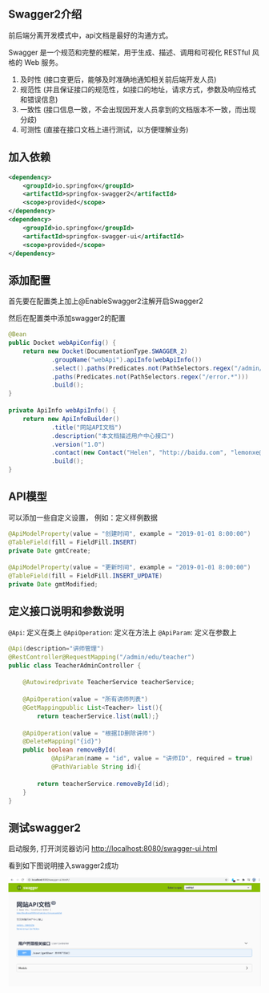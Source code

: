 

## Swagger2介绍


前后端分离开发模式中，api文档是最好的沟通方式。


Swagger 是一个规范和完整的框架，用于生成、描述、调用和可视化 RESTful 风格的 Web 服务。


1. 及时性 (接口变更后，能够及时准确地通知相关前后端开发人员)
1. 规范性 (并且保证接口的规范性，如接口的地址，请求方式，参数及响应格式和错误信息)
1. 一致性 (接口信息一致，不会出现因开发人员拿到的文档版本不一致，而出现分歧)
1. 可测性 (直接在接口文档上进行测试，以方便理解业务)



## 加入依赖


```xml
<dependency>
    <groupId>io.springfox</groupId>
    <artifactId>springfox-swagger2</artifactId>
    <scope>provided</scope>
</dependency>
<dependency>
    <groupId>io.springfox</groupId>
    <artifactId>springfox-swagger-ui</artifactId>
    <scope>provided</scope>
</dependency>
```


## 添加配置


首先要在配置类上加上@EnableSwagger2注解开启Swagger2


然后在配置类中添加swagger2的配置


```java
@Bean
public Docket webApiConfig() {
    return new Docket(DocumentationType.SWAGGER_2)
            .groupName("webApi").apiInfo(webApiInfo())
            .select().paths(Predicates.not(PathSelectors.regex("/admin/.*")))
            .paths(Predicates.not(PathSelectors.regex("/error.*")))
            .build();
}

private ApiInfo webApiInfo() {
    return new ApiInfoBuilder()
            .title("网站API文档")
            .description("本文档描述用户中心接口")
            .version("1.0")
            .contact(new Contact("Helen", "http://baidu.com", "lemonxe@qq.com"))
            .build();
}
```


## API模型


可以添加一些自定义设置，
例如：定义样例数据


```java
@ApiModelProperty(value = "创建时间", example = "2019-01-01 8:00:00")
@TableField(fill = FieldFill.INSERT)
private Date gmtCreate;

@ApiModelProperty(value = "更新时间", example = "2019-01-01 8:00:00")
@TableField(fill = FieldFill.INSERT_UPDATE)
private Date gmtModified;
```


## 定义接口说明和参数说明


`@Api`: 定义在类上
`@ApiOperation`: 定义在方法上
`@ApiParam`: 定义在参数上


```java
@Api(description="讲师管理")
@RestController@RequestMapping("/admin/edu/teacher")
public class TeacherAdminController {
    
    @Autowiredprivate TeacherService teacherService;
    
    @ApiOperation(value = "所有讲师列表")
    @GetMappingpublic List<Teacher> list(){
        return teacherService.list(null);}
    
    @ApiOperation(value = "根据ID删除讲师")
    @DeleteMapping("{id}")
    public boolean removeById(
        	@ApiParam(name = "id", value = "讲师ID", required = true)
        	@PathVariable String id){
        
        return teacherService.removeById(id);
    }
}
```


## 测试swagger2


启动服务, 打开浏览器访问 [http://localhost:8080/swagger-ui.html](http://localhost:8080/swagger-ui.html)


看到如下图说明接入swagger2成功


![image.png](image/swagger2.png)

